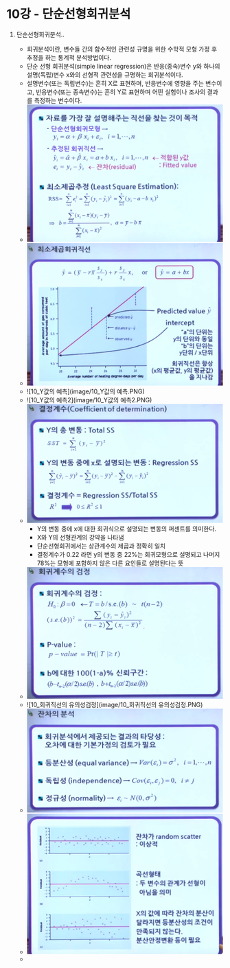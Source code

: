 # 10강 - 단순선형회귀분석

1. 단순선형회귀분석..

   - 회귀분석이란, 변수들 간의 함수적인 관련성 규명을 위한 수학적 모형 가정 후 추정을 하는 통계적 분석방법이다.
   - 단순 선형 회귀분석(simple linear regression)은 반응(종속)변수 y와 하나의 설명(독립)변수 x와의 선형적 관련성을 규명하는 회귀분석이다.
   - 설명변수(또는 독립변수)는 흔히 X로 표현하며, 반응변수에 영향을 주는 변수이고, 반응변수(또는 종속변수)는 흔히  Y로 표현하며 어떤 실험이나 조사의 결과를 측정하는 변수이다.
   - ![10_단순선형회귀모형](image/10_단순선형회귀모형.PNG)
   - ![10_최소제곱회귀직선](image/10_최소제곱회귀직선.PNG)
   - ![10_Y값의 예측](image/10_Y값의 예측.PNG)
   - ![10_Y값의 예측2](image/10_Y값의 예측2.PNG)
   - ![10_결정계수](image/10_결정계수.PNG)
     - Y의 변동 중에 x에 대한 회귀식으로 설명되는 변동의 퍼센트를 의미한다.
     - X와 Y의 선형관계의 강약을 나타냄
     - 단순선형회귀에서는 상관계수의 제곱과 정확히 일치
     - 결정계수가 0.22 라면 y의 변동 중 22%는 회귀모형으로 설명되고 나머지 78%는 모형에 포함하지 않은 다른 요인들로 설명된다는 뜻
   - ![10_회귀계수의검정](image/10_회귀계수의검정.PNG)
   - ![10_회귀직선의 유의성검정](image/10_회귀직선의 유의성검정.PNG)
   - ![10_잔차의분석](image/10_잔차의분석.PNG)
   - ![10_잔차의분석2](image/10_잔차의분석2.PNG)
   - 







































